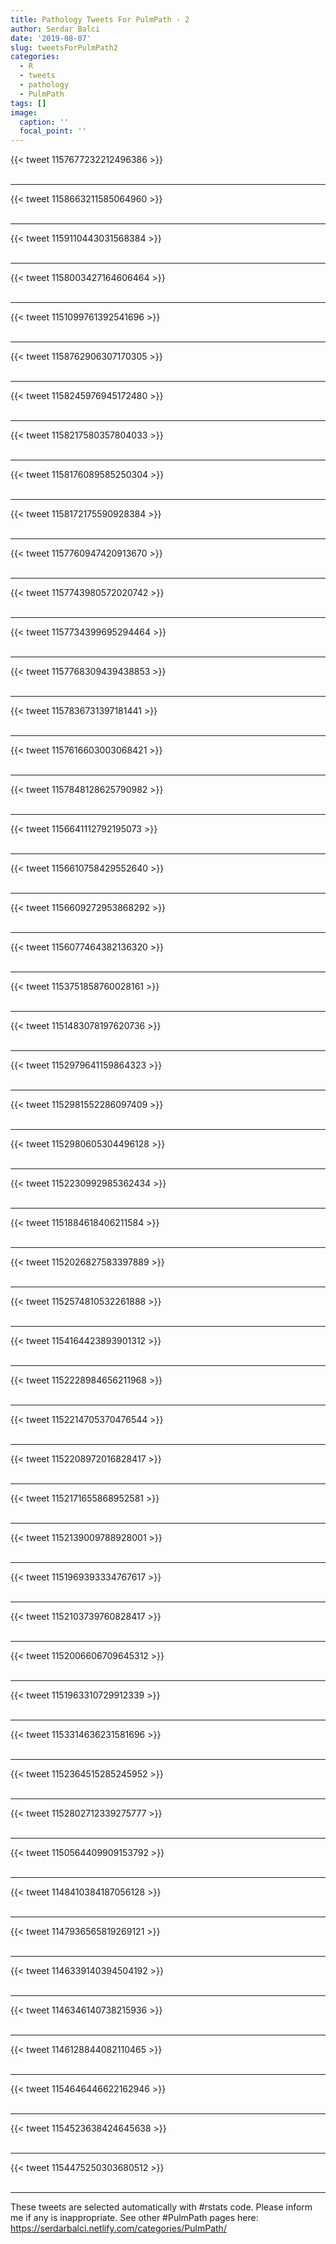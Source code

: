 ```yaml
---
title: Pathology Tweets For PulmPath - 2
author: Serdar Balci
date: '2019-08-07'
slug: tweetsForPulmPath2
categories:
  - R
  - tweets
  - pathology
  - PulmPath
tags: []
image:
  caption: ''
  focal_point: ''
---
```



{{< tweet 1157677232212496386 >}}
<br>
<br>
<hr>
{{< tweet 1158663211585064960 >}}
<br>
<br>
<hr>
{{< tweet 1159110443031568384 >}}
<br>
<br>
<hr>
{{< tweet 1158003427164606464 >}}
<br>
<br>
<hr>
{{< tweet 1151099761392541696 >}}
<br>
<br>
<hr>
{{< tweet 1158762906307170305 >}}
<br>
<br>
<hr>
{{< tweet 1158245976945172480 >}}
<br>
<br>
<hr>
{{< tweet 1158217580357804033 >}}
<br>
<br>
<hr>
{{< tweet 1158176089585250304 >}}
<br>
<br>
<hr>
{{< tweet 1158172175590928384 >}}
<br>
<br>
<hr>
{{< tweet 1157760947420913670 >}}
<br>
<br>
<hr>
{{< tweet 1157743980572020742 >}}
<br>
<br>
<hr>
{{< tweet 1157734399695294464 >}}
<br>
<br>
<hr>
{{< tweet 1157768309439438853 >}}
<br>
<br>
<hr>
{{< tweet 1157836731397181441 >}}
<br>
<br>
<hr>
{{< tweet 1157616603003068421 >}}
<br>
<br>
<hr>
{{< tweet 1157848128625790982 >}}
<br>
<br>
<hr>
{{< tweet 1156641112792195073 >}}
<br>
<br>
<hr>
{{< tweet 1156610758429552640 >}}
<br>
<br>
<hr>
{{< tweet 1156609272953868292 >}}
<br>
<br>
<hr>
{{< tweet 1156077464382136320 >}}
<br>
<br>
<hr>
{{< tweet 1153751858760028161 >}}
<br>
<br>
<hr>
{{< tweet 1151483078197620736 >}}
<br>
<br>
<hr>
{{< tweet 1152979641159864323 >}}
<br>
<br>
<hr>
{{< tweet 1152981552286097409 >}}
<br>
<br>
<hr>
{{< tweet 1152980605304496128 >}}
<br>
<br>
<hr>
{{< tweet 1152230992985362434 >}}
<br>
<br>
<hr>
{{< tweet 1151884618406211584 >}}
<br>
<br>
<hr>
{{< tweet 1152026827583397889 >}}
<br>
<br>
<hr>
{{< tweet 1152574810532261888 >}}
<br>
<br>
<hr>
{{< tweet 1154164423893901312 >}}
<br>
<br>
<hr>
{{< tweet 1152228984656211968 >}}
<br>
<br>
<hr>
{{< tweet 1152214705370476544 >}}
<br>
<br>
<hr>
{{< tweet 1152208972016828417 >}}
<br>
<br>
<hr>
{{< tweet 1152171655868952581 >}}
<br>
<br>
<hr>
{{< tweet 1152139009788928001 >}}
<br>
<br>
<hr>
{{< tweet 1151969393334767617 >}}
<br>
<br>
<hr>
{{< tweet 1152103739760828417 >}}
<br>
<br>
<hr>
{{< tweet 1152006606709645312 >}}
<br>
<br>
<hr>
{{< tweet 1151963310729912339 >}}
<br>
<br>
<hr>
{{< tweet 1153314636231581696 >}}
<br>
<br>
<hr>
{{< tweet 1152364515285245952 >}}
<br>
<br>
<hr>
{{< tweet 1152802712339275777 >}}
<br>
<br>
<hr>
{{< tweet 1150564409909153792 >}}
<br>
<br>
<hr>
{{< tweet 1148410384187056128 >}}
<br>
<br>
<hr>
{{< tweet 1147936565819269121 >}}
<br>
<br>
<hr>
{{< tweet 1146339140394504192 >}}
<br>
<br>
<hr>
{{< tweet 1146346140738215936 >}}
<br>
<br>
<hr>
{{< tweet 1146128844082110465 >}}
<br>
<br>
<hr>
{{< tweet 1154646446622162946 >}}
<br>
<br>
<hr>
{{< tweet 1154523638424645638 >}}
<br>
<br>
<hr>
{{< tweet 1154475250303680512 >}}
<br>
<br>
<hr>


These tweets are selected automatically with #rstats code. Please inform me if any is inappropriate.
See other #PulmPath pages here: https://serdarbalci.netlify.com/categories/PulmPath/
